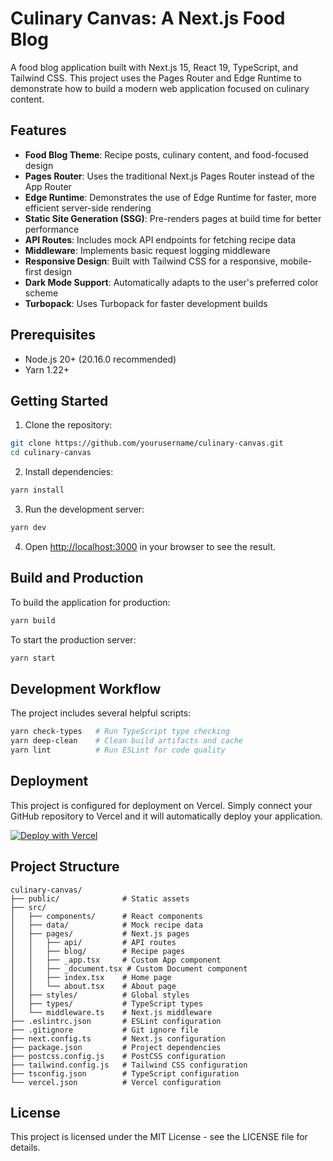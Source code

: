 # Culinary Canvas: A Next.js Food Blog

A food blog application built with Next.js 15, React 19, TypeScript, and Tailwind CSS. This project uses the Pages Router and Edge Runtime to demonstrate how to build a modern web application focused on culinary content.

## Features

- **Food Blog Theme**: Recipe posts, culinary content, and food-focused design
- **Pages Router**: Uses the traditional Next.js Pages Router instead of the App Router
- **Edge Runtime**: Demonstrates the use of Edge Runtime for faster, more efficient server-side rendering
- **Static Site Generation (SSG)**: Pre-renders pages at build time for better performance
- **API Routes**: Includes mock API endpoints for fetching recipe data
- **Middleware**: Implements basic request logging middleware
- **Responsive Design**: Built with Tailwind CSS for a responsive, mobile-first design
- **Dark Mode Support**: Automatically adapts to the user's preferred color scheme
- **Turbopack**: Uses Turbopack for faster development builds

## Prerequisites

- Node.js 20+ (20.16.0 recommended)
- Yarn 1.22+

## Getting Started

1. Clone the repository:

```bash
git clone https://github.com/yourusername/culinary-canvas.git
cd culinary-canvas
```

2. Install dependencies:

```bash
yarn install
```

3. Run the development server:

```bash
yarn dev
```

4. Open [http://localhost:3000](http://localhost:3000) in your browser to see the result.

## Build and Production

To build the application for production:

```bash
yarn build
```

To start the production server:

```bash
yarn start
```

## Development Workflow

The project includes several helpful scripts:

```bash
yarn check-types   # Run TypeScript type checking
yarn deep-clean    # Clean build artifacts and cache
yarn lint          # Run ESLint for code quality
```

## Deployment

This project is configured for deployment on Vercel. Simply connect your GitHub repository to Vercel and it will automatically deploy your application.

[![Deploy with Vercel](https://vercel.com/button)](https://vercel.com/new/clone?repository-url=https%3A%2F%2Fgithub.com%2Fyourusername%2Fculinary-canvas)

## Project Structure

```
culinary-canvas/
├── public/              # Static assets
├── src/
│   ├── components/      # React components
│   ├── data/            # Mock recipe data
│   ├── pages/           # Next.js pages
│   │   ├── api/         # API routes
│   │   ├── blog/        # Recipe pages
│   │   ├── _app.tsx     # Custom App component
│   │   ├── _document.tsx # Custom Document component
│   │   ├── index.tsx    # Home page
│   │   └── about.tsx    # About page
│   ├── styles/          # Global styles
│   ├── types/           # TypeScript types
│   └── middleware.ts    # Next.js middleware
├── .eslintrc.json       # ESLint configuration
├── .gitignore           # Git ignore file
├── next.config.ts       # Next.js configuration
├── package.json         # Project dependencies
├── postcss.config.js    # PostCSS configuration
├── tailwind.config.js   # Tailwind CSS configuration
├── tsconfig.json        # TypeScript configuration
└── vercel.json          # Vercel configuration
```

## License

This project is licensed under the MIT License - see the LICENSE file for details.
